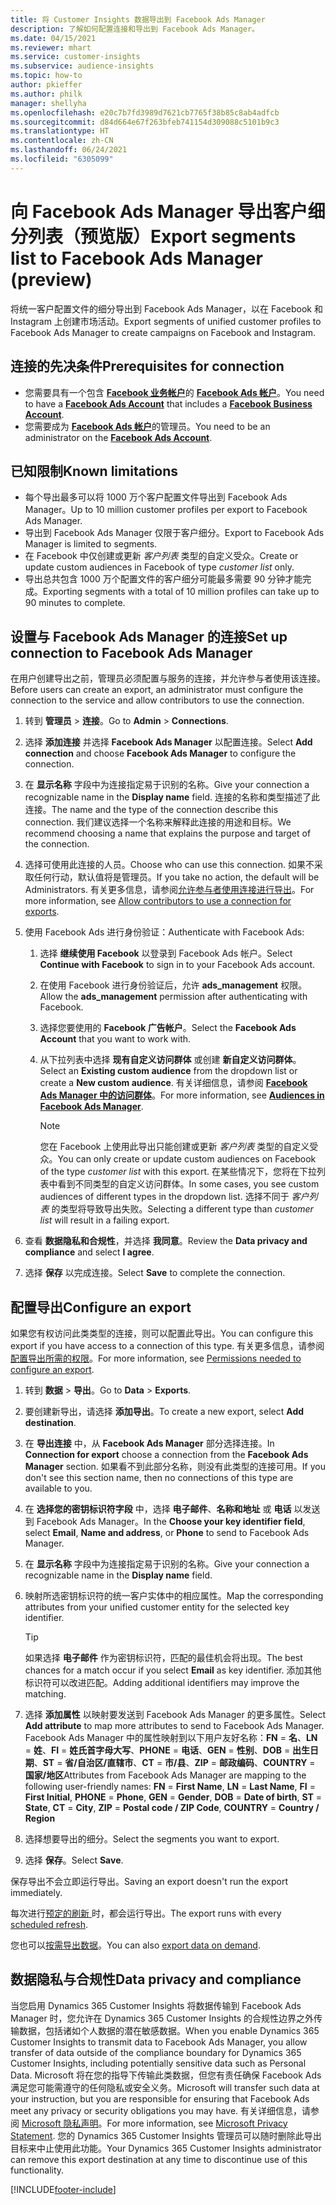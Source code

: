 ```yaml
---
title: 将 Customer Insights 数据导出到 Facebook Ads Manager
description: 了解如何配置连接和导出到 Facebook Ads Manager。
ms.date: 04/15/2021
ms.reviewer: mhart
ms.service: customer-insights
ms.subservice: audience-insights
ms.topic: how-to
author: pkieffer
ms.author: philk
manager: shellyha
ms.openlocfilehash: e20c7b7fd3989d7621cb7765f38b85c8ab4adfcb
ms.sourcegitcommit: d84d664e67f263bfeb741154d309088c5101b9c3
ms.translationtype: HT
ms.contentlocale: zh-CN
ms.lasthandoff: 06/24/2021
ms.locfileid: "6305099"
---
```

# <a name="export-segments-list-to-facebook-ads-manager-preview"></a><span data-ttu-id="a5937-103">向 Facebook Ads Manager 导出客户细分列表（预览版）</span><span class="sxs-lookup"><span data-stu-id="a5937-103">Export segments list to Facebook Ads Manager (preview)</span></span>

<span data-ttu-id="a5937-104">将统一客户配置文件的细分导出到 Facebook Ads Manager，以在 Facebook 和 Instagram 上创建市场活动。</span><span class="sxs-lookup"><span data-stu-id="a5937-104">Export segments of unified customer profiles to Facebook Ads Manager to create campaigns on Facebook and Instagram.</span></span>

## <a name="prerequisites-for-connection"></a><span data-ttu-id="a5937-105">连接的先决条件</span><span class="sxs-lookup"><span data-stu-id="a5937-105">Prerequisites for connection</span></span>

- <span data-ttu-id="a5937-106">您需要具有一个包含 [**Facebook 业务帐户**](https://business.facebook.com/)的 [**Facebook Ads 帐户**](https://www.facebook.com/business/learn/lessons/step-by-step-ads-manager-account)。</span><span class="sxs-lookup"><span data-stu-id="a5937-106">You need to have a [**Facebook Ads Account**](https://www.facebook.com/business/learn/lessons/step-by-step-ads-manager-account) that includes a [**Facebook Business Account**](https://business.facebook.com/).</span></span>
- <span data-ttu-id="a5937-107">您需要成为 [**Facebook Ads 帐户**](https://www.facebook.com/business/learn/lessons/step-by-step-ads-manager-account)的管理员。</span><span class="sxs-lookup"><span data-stu-id="a5937-107">You need to be an administrator on the [**Facebook Ads Account**](https://www.facebook.com/business/learn/lessons/step-by-step-ads-manager-account).</span></span>

## <a name="known-limitations"></a><span data-ttu-id="a5937-108">已知限制</span><span class="sxs-lookup"><span data-stu-id="a5937-108">Known limitations</span></span>

- <span data-ttu-id="a5937-109">每个导出最多可以将 1000 万个客户配置文件导出到 Facebook Ads Manager。</span><span class="sxs-lookup"><span data-stu-id="a5937-109">Up to 10 million customer profiles per export to Facebook Ads Manager.</span></span>
- <span data-ttu-id="a5937-110">导出到 Facebook Ads Manager 仅限于客户细分。</span><span class="sxs-lookup"><span data-stu-id="a5937-110">Export to Facebook Ads Manager is limited to segments.</span></span>
- <span data-ttu-id="a5937-111">在 Facebook 中仅创建或更新 *客户列表* 类型的自定义受众。</span><span class="sxs-lookup"><span data-stu-id="a5937-111">Create or update custom audiences in Facebook of type *customer list* only.</span></span>
- <span data-ttu-id="a5937-112">导出总共包含 1000 万个配置文件的客户细分可能最多需要 90 分钟才能完成。</span><span class="sxs-lookup"><span data-stu-id="a5937-112">Exporting segments with a total of 10 million profiles can take up to 90 minutes to complete.</span></span>

## <a name="set-up-connection-to-facebook-ads-manager"></a><span data-ttu-id="a5937-113">设置与 Facebook Ads Manager 的连接</span><span class="sxs-lookup"><span data-stu-id="a5937-113">Set up connection to Facebook Ads Manager</span></span>

<span data-ttu-id="a5937-114">在用户创建导出之前，管理员必须配置与服务的连接，并允许参与者使用该连接。</span><span class="sxs-lookup"><span data-stu-id="a5937-114">Before users can create an export, an administrator must configure the connection to the service and allow contributors to use the connection.</span></span>

1. <span data-ttu-id="a5937-115">转到 **管理员** > **连接**。</span><span class="sxs-lookup"><span data-stu-id="a5937-115">Go to **Admin** > **Connections**.</span></span>

1. <span data-ttu-id="a5937-116">选择 **添加连接** 并选择 **Facebook Ads Manager** 以配置连接。</span><span class="sxs-lookup"><span data-stu-id="a5937-116">Select **Add connection** and choose **Facebook Ads Manager** to configure the connection.</span></span>

1. <span data-ttu-id="a5937-117">在 **显示名称** 字段中为连接指定易于识别的名称。</span><span class="sxs-lookup"><span data-stu-id="a5937-117">Give your connection a recognizable name in the **Display name** field.</span></span> <span data-ttu-id="a5937-118">连接的名称和类型描述了此连接。</span><span class="sxs-lookup"><span data-stu-id="a5937-118">The name and the type of the connection describe this connection.</span></span> <span data-ttu-id="a5937-119">我们建议选择一个名称来解释此连接的用途和目标。</span><span class="sxs-lookup"><span data-stu-id="a5937-119">We recommend choosing a name that explains the purpose and target of the connection.</span></span>

1. <span data-ttu-id="a5937-120">选择可使用此连接的人员。</span><span class="sxs-lookup"><span data-stu-id="a5937-120">Choose who can use this connection.</span></span> <span data-ttu-id="a5937-121">如果不采取任何行动，默认值将是管理员。</span><span class="sxs-lookup"><span data-stu-id="a5937-121">If you take no action, the default will be Administrators.</span></span> <span data-ttu-id="a5937-122">有关更多信息，请参阅[允许参与者使用连接进行导出](connections.md#allow-contributors-to-use-a-connection-for-exports)。</span><span class="sxs-lookup"><span data-stu-id="a5937-122">For more information, see [Allow contributors to use a connection for exports](connections.md#allow-contributors-to-use-a-connection-for-exports).</span></span>

1. <span data-ttu-id="a5937-123">使用 Facebook Ads 进行身份验证：</span><span class="sxs-lookup"><span data-stu-id="a5937-123">Authenticate with Facebook Ads:</span></span> 

   1. <span data-ttu-id="a5937-124">选择 **继续使用 Facebook** 以登录到 Facebook Ads 帐户。</span><span class="sxs-lookup"><span data-stu-id="a5937-124">Select **Continue with Facebook** to sign in to your Facebook Ads account.</span></span>

   1. <span data-ttu-id="a5937-125">在使用 Facebook 进行身份验证后，允许 **ads_management** 权限。</span><span class="sxs-lookup"><span data-stu-id="a5937-125">Allow the **ads_management** permission after authenticating with Facebook.</span></span>

   1. <span data-ttu-id="a5937-126">选择您要使用的 **Facebook 广告帐户**。</span><span class="sxs-lookup"><span data-stu-id="a5937-126">Select the **Facebook Ads Account** that you want to work with.</span></span>

   1. <span data-ttu-id="a5937-127">从下拉列表中选择 **现有自定义访问群体** 或创建 **新自定义访问群体**。</span><span class="sxs-lookup"><span data-stu-id="a5937-127">Select an **Existing custom audience** from the dropdown list or create a **New custom audience**.</span></span> <span data-ttu-id="a5937-128">有关详细信息，请参阅 [**Facebook Ads Manager 中的访问群体**](https://www.facebook.com/business/help/744354708981227?id=2469097953376494)。</span><span class="sxs-lookup"><span data-stu-id="a5937-128">For more information, see [**Audiences in Facebook Ads Manager**](https://www.facebook.com/business/help/744354708981227?id=2469097953376494).</span></span>
      > [!NOTE]
      > <span data-ttu-id="a5937-129">您在 Facebook 上使用此导出只能创建或更新 *客户列表* 类型的自定义受众。</span><span class="sxs-lookup"><span data-stu-id="a5937-129">You can only create or update custom audiences on Facebook of the type *customer list* with this export.</span></span> <span data-ttu-id="a5937-130">在某些情况下，您将在下拉列表中看到不同类型的自定义访问群体。</span><span class="sxs-lookup"><span data-stu-id="a5937-130">In some cases, you see custom audiences of different types in the dropdown list.</span></span> <span data-ttu-id="a5937-131">选择不同于 *客户列表* 的类型将导致导出失败。</span><span class="sxs-lookup"><span data-stu-id="a5937-131">Selecting a different type than *customer list* will result in a failing export.</span></span> 

1. <span data-ttu-id="a5937-132">查看 **数据隐私和合规性**，并选择 **我同意**。</span><span class="sxs-lookup"><span data-stu-id="a5937-132">Review the **Data privacy and compliance** and select **I agree**.</span></span>

1. <span data-ttu-id="a5937-133">选择 **保存** 以完成连接。</span><span class="sxs-lookup"><span data-stu-id="a5937-133">Select **Save** to complete the connection.</span></span>

## <a name="configure-an-export"></a><span data-ttu-id="a5937-134">配置导出</span><span class="sxs-lookup"><span data-stu-id="a5937-134">Configure an export</span></span>

<span data-ttu-id="a5937-135">如果您有权访问此类类型的连接，则可以配置此导出。</span><span class="sxs-lookup"><span data-stu-id="a5937-135">You can configure this export if you have access to a connection of this type.</span></span> <span data-ttu-id="a5937-136">有关更多信息，请参阅[配置导出所需的权限](export-destinations.md#set-up-a-new-export)。</span><span class="sxs-lookup"><span data-stu-id="a5937-136">For more information, see [Permissions needed to configure an export](export-destinations.md#set-up-a-new-export).</span></span>

1. <span data-ttu-id="a5937-137">转到 **数据** > **导出**。</span><span class="sxs-lookup"><span data-stu-id="a5937-137">Go to **Data** > **Exports**.</span></span>

1. <span data-ttu-id="a5937-138">要创建新导出，请选择 **添加导出**。</span><span class="sxs-lookup"><span data-stu-id="a5937-138">To create a new export, select **Add destination**.</span></span> 

1. <span data-ttu-id="a5937-139">在 **导出连接** 中，从 **Facebook Ads Manager** 部分选择连接。</span><span class="sxs-lookup"><span data-stu-id="a5937-139">In **Connection for export** choose a connection from the **Facebook Ads Manager** section.</span></span> <span data-ttu-id="a5937-140">如果看不到此部分名称，则没有此类型的连接可用。</span><span class="sxs-lookup"><span data-stu-id="a5937-140">If you don't see this section name, then no connections of this type are available to you.</span></span>

1. <span data-ttu-id="a5937-141">在 **选择您的密钥标识符字段** 中，选择 **电子邮件**、**名称和地址** 或 **电话** 以发送到 Facebook Ads Manager。</span><span class="sxs-lookup"><span data-stu-id="a5937-141">In the **Choose your key identifier field**, select **Email**, **Name and address**, or **Phone** to send to Facebook Ads Manager.</span></span> 

1. <span data-ttu-id="a5937-142">在 **显示名称** 字段中为连接指定易于识别的名称。</span><span class="sxs-lookup"><span data-stu-id="a5937-142">Give your connection a recognizable name in the **Display name** field.</span></span>

1. <span data-ttu-id="a5937-143">映射所选密钥标识符的统一客户实体中的相应属性。</span><span class="sxs-lookup"><span data-stu-id="a5937-143">Map the corresponding attributes from your unified customer entity for the selected key identifier.</span></span>
   > [!TIP]
   > <span data-ttu-id="a5937-144">如果选择 **电子邮件** 作为密钥标识符，匹配的最佳机会将出现。</span><span class="sxs-lookup"><span data-stu-id="a5937-144">The best chances for a match occur if you select **Email** as key identifier.</span></span> <span data-ttu-id="a5937-145">添加其他标识符可以改进匹配。</span><span class="sxs-lookup"><span data-stu-id="a5937-145">Adding additional identifiers may improve the matching.</span></span>

1. <span data-ttu-id="a5937-146">选择 **添加属性** 以映射要发送到 Facebook Ads Manager 的更多属性。</span><span class="sxs-lookup"><span data-stu-id="a5937-146">Select **Add attribute** to map more attributes to send to Facebook Ads Manager.</span></span> <span data-ttu-id="a5937-147">Facebook Ads Manager 中的属性映射到以下用户友好名称：**FN** = **名**、**LN** = **姓**、**FI** = **姓氏首字母大写**、**PHONE** = **电话**、**GEN** = **性别**、**DOB** = **出生日期**、**ST** = **省/自治区/直辖市**、**CT** = **市/县**、**ZIP** = **邮政编码**、**COUNTRY** = **国家/地区**</span><span class="sxs-lookup"><span data-stu-id="a5937-147">Attributes from Facebook Ads Manager are mapping to the following user-friendly names: **FN** = **First Name**, **LN** = **Last Name**, **FI** = **First Initial**, **PHONE** = **Phone**, **GEN** = **Gender**, **DOB** = **Date of birth**, **ST** = **State**, **CT** = **City**, **ZIP** = **Postal code / ZIP Code**, **COUNTRY** = **Country / Region**</span></span>

1. <span data-ttu-id="a5937-148">选择想要导出的细分。</span><span class="sxs-lookup"><span data-stu-id="a5937-148">Select the segments you want to export.</span></span>

1. <span data-ttu-id="a5937-149">选择 **保存**。</span><span class="sxs-lookup"><span data-stu-id="a5937-149">Select **Save**.</span></span>

<span data-ttu-id="a5937-150">保存导出不会立即运行导出。</span><span class="sxs-lookup"><span data-stu-id="a5937-150">Saving an export doesn't run the export immediately.</span></span>

<span data-ttu-id="a5937-151">每次进行[预定的刷新 ](system.md#schedule-tab)时，都会运行导出。</span><span class="sxs-lookup"><span data-stu-id="a5937-151">The export runs with every [scheduled refresh](system.md#schedule-tab).</span></span> 

<span data-ttu-id="a5937-152">您也可以[按需导出数据](export-destinations.md#run-exports-on-demand)。</span><span class="sxs-lookup"><span data-stu-id="a5937-152">You can also [export data on demand](export-destinations.md#run-exports-on-demand).</span></span> 

## <a name="data-privacy-and-compliance"></a><span data-ttu-id="a5937-153">数据隐私与合规性</span><span class="sxs-lookup"><span data-stu-id="a5937-153">Data privacy and compliance</span></span>

<span data-ttu-id="a5937-154">当您启用 Dynamics 365 Customer Insights 将数据传输到 Facebook Ads Manager 时，您允许在 Dynamics 365 Customer Insights 的合规性边界之外传输数据，包括诸如个人数据的潜在敏感数据。</span><span class="sxs-lookup"><span data-stu-id="a5937-154">When you enable Dynamics 365 Customer Insights to transmit data to Facebook Ads Manager, you allow transfer of data outside of the compliance boundary for Dynamics 365 Customer Insights, including potentially sensitive data such as Personal Data.</span></span> <span data-ttu-id="a5937-155">Microsoft 将在您的指导下传输此类数据，但您有责任确保 Facebook Ads 满足您可能需遵守的任何隐私或安全义务。</span><span class="sxs-lookup"><span data-stu-id="a5937-155">Microsoft will transfer such data at your instruction, but you are responsible for ensuring that Facebook Ads meet any privacy or security obligations you may have.</span></span> <span data-ttu-id="a5937-156">有关详细信息，请参阅 [Microsoft 隐私声明](https://go.microsoft.com/fwlink/?linkid=396732)。</span><span class="sxs-lookup"><span data-stu-id="a5937-156">For more information, see [Microsoft Privacy Statement](https://go.microsoft.com/fwlink/?linkid=396732).</span></span>
<span data-ttu-id="a5937-157">您的 Dynamics 365 Customer Insights 管理员可以随时删除此导出目标来中止使用此功能。</span><span class="sxs-lookup"><span data-stu-id="a5937-157">Your Dynamics 365 Customer Insights administrator can remove this export destination at any time to discontinue use of this functionality.</span></span>


[!INCLUDE[footer-include](../includes/footer-banner.md)]
